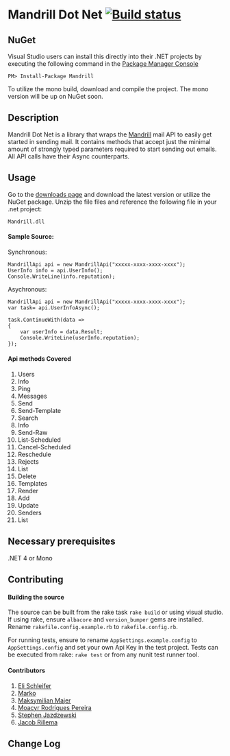 # Mandrill Dot Net [![Build status](https://ci.appveyor.com/api/projects/status?id=5382p1nuei9ryx1f)](https://ci.appveyor.com/project/mandrill-dotnet)

## NuGet

Visual Studio users can install this directly into their .NET projects by executing the following command in the [Package Manager Console](http://docs.nuget.org/docs/start-here/using-the-package-manager-console)

    PM> Install-Package Mandrill

To utilize the mono build, download and compile the project. The mono version will be up on NuGet soon.

## Description

Mandrill Dot Net is a library that wraps the [Mandrill](http://mandrill.com/) mail API to easily get started in sending mail. It contains methods that
accept just the minimal amount of strongly typed parameters required to start sending out emails. All API calls have their Async counterparts.

## Usage

Go to the [downloads page](https://github.com/shawnmclean/Mandrill-dotnet/downloads) and download the latest version or utilize the NuGet package.
Unzip the file files and reference the following file in your .net project:

	Mandrill.dll

#### Sample Source:

Synchronous:

    MandrillApi api = new MandrillApi("xxxxx-xxxx-xxxx-xxxx");
    UserInfo info = api.UserInfo();
    Console.WriteLine(info.reputation);

Asychronous:

    MandrillApi api = new MandrillApi("xxxxx-xxxx-xxxx-xxxx");
    var task= api.UserInfoAsync();

    task.ContinueWith(data =>
    {
        var userInfo = data.Result;
        Console.WriteLine(userInfo.reputation);
    });

#### Api methods Covered

 1. Users
   1. Info
   2. Ping
 2. Messages
   1. Send
   2. Send-Template
   3. Search
   4. Info
   5. Send-Raw
   6. List-Scheduled
   7. Cancel-Scheduled
   8. Reschedule
 3. Rejects
   1. List
   2. Delete
 4. Templates
   1. Render
   2. Add
   3. Update
 5. Senders
   1. List
	
## Necessary prerequisites

.NET 4 or Mono

## Contributing

#### Building the source

The source can be built from the rake task `rake build` or using visual studio. If using rake, ensure `albacore`
and `version_bumper` gems are installed. Rename `rakefile.config.example.rb` to `rakefile.config.rb`. 

For running tests, ensure to rename `AppSettings.example.config` to `AppSettings.config` and 
set your own Api Key in the test project. Tests can be executed from rake: `rake test` or from any nunit test runner
tool.

#### Contributors

  1. [Eli Schleifer](https://github.com/EliSchleifer)
  2. [Marko](https://github.com/markokristian)
  3. [Maksymilian Majer](https://github.com/maksymilian-majer)
  4. [Moacyr Rodrigues Pereira](https://github.com/moacyr)
  5. [Stephen Jazdzewski](https://github.com/jazd)
  6. [Jacob Rillema](https://github.com/rillemjg)

## Change Log

